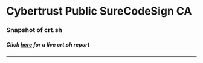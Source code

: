 # Cybertrust Public SureCodeSign CA
### Snapshot of crt.sh
##### Click [here](https://crt.sh/?q=012240478DE9D44555947BB1A8FF5BC0E9AC272FC094C0A87172EE9C1A9CE086) for a live crt.sh report

---
